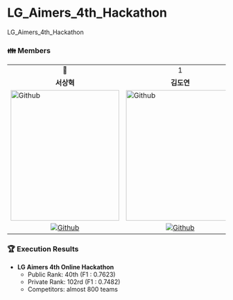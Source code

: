 # LG_Aimers_4th_Hackathon
LG_Aimers_4th_Hackathon

<h3> 👪 Members </h3>

<table>
<tr>
<td>  <div  align=center> 👑 </div>  </td>
<td>  <div  align=center> 1 </div>  </td>
<td>  <div  align=center> 2 </div>  </td>
<td>  <div  align=center> 3 </div>  </td>
<td>  <div  align=center> 4 </div>  </td>
</tr>
<tr>
<td>  <div  align=center>  <b>서상혁</b>  </div>  </td>
<td>  <div  align=center>  <b>김도연</b>  </div>  </td>
<td>  <div  align=center>  <b>김다운</b>  </div>  </td>
<td>  <div  align=center>  <b>신동혁</b>  </div>  </td>
<td>  <div  align=center>  <b>서준혁</b>  </div>  </td>
</tr>
<tr>
<td>  <img  alt="Github"  src ="https://github.com/UpstageAILab/upstage-ml-regression-01/assets/76687996/a4dbcdb5-1d28-4b91-8555-1168abffc1d0"  width="250"  height="300"/>  </td>
<td>  <img  alt="Github"  src ="https://github.com/UpstageAILab/upstage-ml-regression-01/assets/76687996/3d913931-5797-4689-aea2-3ef12bc47ef0"  width="250"  height="300"/>  </td>
<td>  <img  alt="Github"  src ="https://github.com/UpstageAILab/upstage-ml-regression-01/assets/76687996/0f945311-9828-4e50-a60c-fc4db3fa3b9d"  width="250"  height="300"/>  </td>
<td>  <img  alt="Github"  src ="https://github.com/UpstageAILab/upstage-ml-regression-01/assets/76687996/c4cb11ba-e02f-4776-97c8-9585ae4b9f1d"  width="250"  height="300"/>  </td>
<td>  <img  alt="Github"  src ="https://github.com/user-attachments/assets/7116bd63-14a5-4c56-b3f7-a015527fff1d"  width="250"  height="300"/>  </td>
</tr>
<tr>
<td>  <div  align=center>  <a  href="https://github.com/devhyuk96">  <img  alt="Github"  src ="https://img.shields.io/badge/Github-181717.svg?&style=plastic&logo=Github&logoColor=white"/>  </div>  </td>
<td>  <div  align=center>  <a  href="https://github.com/d-yeon">  <img  alt="Github"  src ="https://img.shields.io/badge/Github-181717.svg?&style=plastic&logo=Github&logoColor=white"/>  </div>  </td>
<td>  <div  align=center>  <a  href="https://github.com/Daw-ny">  <img  alt="Github"  src ="https://img.shields.io/badge/Github-181717.svg?&style=plastic&logo=Github&logoColor=white"/>  </div>  </td>
<td>  <div  align=center>  <a  href="https://github.com/HyeokHam">  <img  alt="Github"  src ="https://img.shields.io/badge/Github-181717.svg?&style=plastic&logo=Github&logoColor=white"/>  </div>  </td>
<td>  <div  align=center>  <a  href="https://github.com/SeoBuAs">  <img  alt="Github"  src ="https://img.shields.io/badge/Github-181717.svg?&style=plastic&logo=Github&logoColor=white"/>  </div>  </td>
</tr>
</table>


### 🏆 Execution Results
- **LG Aimers 4th Online Hackathon** 
  - Public Rank: 40th (F1 : 0.7623)
  - Private Rank: 102rd (F1 : 0.7482)
  - Competitors: almost 800 teams
